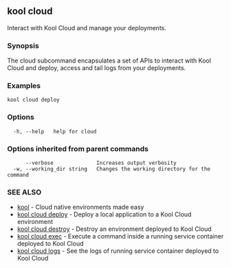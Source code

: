 ## kool cloud

Interact with Kool Cloud and manage your deployments.

### Synopsis

The cloud subcommand encapsulates a set of APIs to interact with Kool Cloud and deploy, access and tail logs from your deployments.

### Examples

```
kool cloud deploy
```

### Options

```
  -h, --help   help for cloud
```

### Options inherited from parent commands

```
      --verbose              Increases output verbosity
  -w, --working_dir string   Changes the working directory for the command
```

### SEE ALSO

* [kool](kool)	 - Cloud native environments made easy
* [kool cloud deploy](kool_cloud_deploy)	 - Deploy a local application to a Kool Cloud environment
* [kool cloud destroy](kool_cloud_destroy)	 - Destroy an environment deployed to Kool Cloud
* [kool cloud exec](kool_cloud_exec)	 - Execute a command inside a running service container deployed to Kool Cloud
* [kool cloud logs](kool_cloud_logs)	 - See the logs of running service container deployed to Kool Cloud

